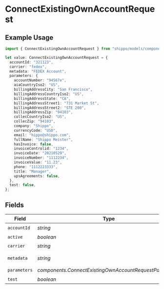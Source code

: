 # ConnectExistingOwnAccountRequest

## Example Usage

```typescript
import { ConnectExistingOwnAccountRequest } from "shippo/models/components";

let value: ConnectExistingOwnAccountRequest = {
  accountId: "321123",
  carrier: "fedex",
  metadata: "FEDEX Account",
  parameters: {
    accountNumber: "94567e",
    aiaCountryIso2: "US",
    billingAddressCity: "San Francisco",
    billingAddressCountryIso2: "US",
    billingAddressState: "CA",
    billingAddressStreet1: "731 Market St",
    billingAddressStreet2: "STE 200",
    billingAddressZip: "94103",
    collecCountryIso2: "US",
    collecZip: "94103",
    company: "Shippo",
    currencyCode: "USD",
    email: "hippo@shippo.com",
    fullName: "Shippo Meister",
    hasInvoice: false,
    invoiceControlid: "1234",
    invoiceDate: "20210529",
    invoiceNumber: "1112234",
    invoiceValue: "11.23",
    phone: "1112223333",
    title: "Manager",
    upsAgreements: false,
  },
  test: false,
};
```

## Fields

| Field                                                   | Type                                                    | Required                                                | Description                                             | Example                                                 |
| ------------------------------------------------------- | ------------------------------------------------------- | ------------------------------------------------------- | ------------------------------------------------------- | ------------------------------------------------------- |
| `accountId`                                             | *string*                                                | :heavy_check_mark:                                      | N/A                                                     | 321123                                                  |
| `active`                                                | *boolean*                                               | :heavy_minus_sign:                                      | N/A                                                     |                                                         |
| `carrier`                                               | *string*                                                | :heavy_check_mark:                                      | N/A                                                     | fedex                                                   |
| `metadata`                                              | *string*                                                | :heavy_minus_sign:                                      | N/A                                                     | FEDEX Account                                           |
| `parameters`                                            | *components.ConnectExistingOwnAccountRequestParameters* | :heavy_check_mark:                                      | N/A                                                     |                                                         |
| `test`                                                  | *boolean*                                               | :heavy_minus_sign:                                      | N/A                                                     | false                                                   |